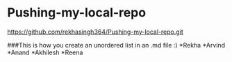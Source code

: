 # Pushing-my-local-repo

https://github.com/rekhasingh364/Pushing-my-local-repo.git

###This is how you create an unordered list in an .md file :)
    *Rekha
    *Arvind
    *Anand
    *Akhilesh
    *Reena

